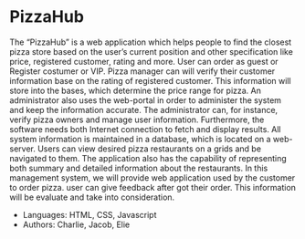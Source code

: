 # PizzaHub

The “PizzaHub” is a web application which helps people to find the closest pizza store based on the user’s current position and other specification like price, registered customer, rating and more. 
User can order as guest or Register costumer or VIP. Pizza manager can will verify their customer information base on the rating of registered customer. 
This information will store into the bases, which determine the price range for pizza. 
An administrator also uses the web-portal in order to administer the system and keep the information accurate. 
The administrator can, for instance, verify pizza owners and manage user information. 
Furthermore, the software needs both Internet connection to fetch and display results. 
All system information is maintained in a database, which is located on a web-server. 
Users can view desired pizza restaurants on a grids and be navigated to them. 
The application also has the capability of representing both summary and detailed information about the restaurants. 
In this management system, we will provide web application used by the customer to order pizza. user can give feedback after got their order. 
This information will be evaluate and take into consideration.  

- Languages: HTML, CSS, Javascript
- Authors: Charlie, Jacob, Elie

